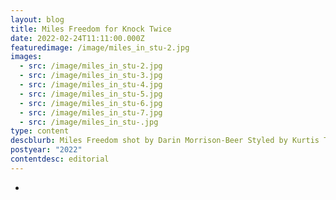 ```yaml
---
layout: blog
title: Miles Freedom for Knock Twice
date: 2022-02-24T11:11:00.000Z
featuredimage: /image/miles_in_stu-2.jpg
images:
  - src: /image/miles_in_stu-2.jpg
  - src: /image/miles_in_stu-3.jpg
  - src: /image/miles_in_stu-4.jpg
  - src: /image/miles_in_stu-5.jpg
  - src: /image/miles_in_stu-6.jpg
  - src: /image/miles_in_stu-7.jpg
  - src: /image/miles_in_stu-.jpg
type: content
descblurb: Miles Freedom shot by Darin Morrison-Beer Styled by Kurtis Tipoff
postyear: "2022"
contentdesc: editorial
---
```

-

